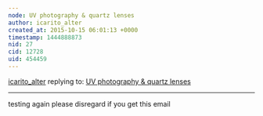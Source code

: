 ```yaml
---
node: UV photography & quartz lenses
author: icarito_alter
created_at: 2015-10-15 06:01:13 +0000
timestamp: 1444888873
nid: 27
cid: 12728
uid: 454459
---
```




[icarito_alter](../profile/icarito_alter) replying to: [UV photography & quartz lenses](../notes/warren/12-12-2010/uv-photography-quartz-lenses)

----
testing again please disregard if you get this email